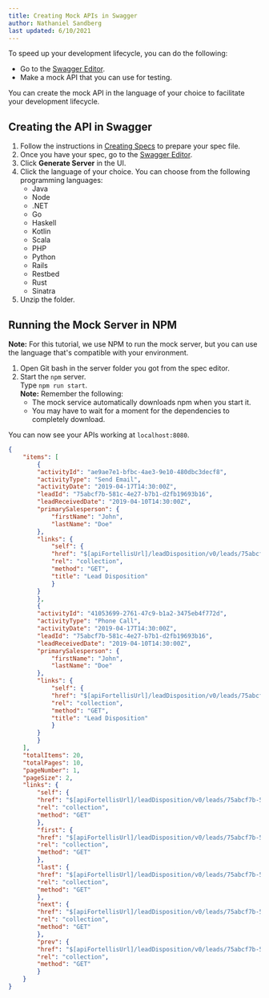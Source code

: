 ```yaml
---
title: Creating Mock APIs in Swagger
author: Nathaniel Sandberg
last updated: 6/10/2021
---
```


To speed up your development lifecycle, you can do the following:

* Go to the [Swagger Editor](https://editor.swagger.io).  
* Make a mock API that you can use for testing.  

You can create the mock API in the language of your choice to facilitate your development lifecycle.

## Creating the API in Swagger

1. Follow the instructions in [Creating Specs](/docs/tutorials/spec-writing/creating-api-specs) to prepare your spec file.
1. Once you have your spec, go to the [Swagger Editor](https://editor.swagger.io).
1. Click **Generate Server** in the UI.
1. Click the language of your choice.
    You can choose from the following programming languages:
    * Java
    * Node
    * .NET
    * Go
    * Haskell
    * Kotlin
    * Scala
    * PHP
    * Python
    * Rails
    * Restbed
    * Rust
    * Sinatra
1. Unzip the folder.

## Running the Mock Server in NPM

**Note:** For this tutorial, we use NPM to run the mock server, but you can use the language that's compatible with your environment.

1. Open Git bash in the server folder you got from the spec editor.
1. Start the `npm` server.  
    Type `npm run start`.  
    **Note:** Remember the following:
    * The mock service automatically downloads npm when you start it.
    * You may have to wait for a moment for the dependencies to completely download.

You can now see your APIs working at `localhost:8080`.

```json
{
    "items": [
        {
        "activityId": "ae9ae7e1-bfbc-4ae3-9e10-480dbc3decf8",
        "activityType": "Send Email",
        "activityDate": "2019-04-17T14:30:00Z",
        "leadId": "75abcf7b-581c-4e27-b7b1-d2fb19693b16",
        "leadReceivedDate": "2019-04-10T14:30:00Z",
        "primarySalesperson": {
            "firstName": "John",
            "lastName": "Doe"
        },
        "links": {
            "self": {
            "href": "$[apiFortellisUrl]/leadDisposition/v0/leads/75abcf7b-581c-4e27-b7b1-d2fb19693b16/items",
            "rel": "collection",
            "method": "GET",
            "title": "Lead Disposition"
            }
        }
        },
        {
        "activityId": "41053699-2761-47c9-b1a2-3475eb4f772d",
        "activityType": "Phone Call",
        "activityDate": "2019-04-17T14:30:00Z",
        "leadId": "75abcf7b-581c-4e27-b7b1-d2fb19693b16",
        "leadReceivedDate": "2019-04-10T14:30:00Z",
        "primarySalesperson": {
            "firstName": "John",
            "lastName": "Doe"
        },
        "links": {
            "self": {
            "href": "$[apiFortellisUrl]/leadDisposition/v0/leads/75abcf7b-581c-4e27-b7b1-d2fb19693b16/items",
            "rel": "collection",
            "method": "GET",
            "title": "Lead Disposition"
            }
        }
        }
    ],
    "totalItems": 20,
    "totalPages": 10,
    "pageNumber": 1,
    "pageSize": 2,
    "links": {
        "self": {
        "href": "$[apiFortellisUrl]/leadDisposition/v0/leads/75abcf7b-581c-4e27-b7b1-d2fb19693b16/items?page=1&pageSize=2",
        "rel": "collection",
        "method": "GET"
        },
        "first": {
        "href": "$[apiFortellisUrl]/leadDisposition/v0/leads/75abcf7b-581c-4e27-b7b1-d2fb19693b16/items?page=1&pageSize=10",
        "rel": "collection",
        "method": "GET"
        },
        "last": {
        "href": "$[apiFortellisUrl]/leadDisposition/v0/leads/75abcf7b-581c-4e27-b7b1-d2fb19693b16/items?page=2&pageSize=10",
        "rel": "collection",
        "method": "GET"
        },
        "next": {
        "href": "$[apiFortellisUrl]/leadDisposition/v0/leads/75abcf7b-581c-4e27-b7b1-d2fb19693b16/items?page=2&pageSize=2",
        "rel": "collection",
        "method": "GET"
        },
        "prev": {
        "href": "$[apiFortellisUrl]/leadDisposition/v0/leads/75abcf7b-581c-4e27-b7b1-d2fb19693b16/items?page=1&pageSize=2",
        "rel": "collection",
        "method": "GET"
        }
    }
}
```
